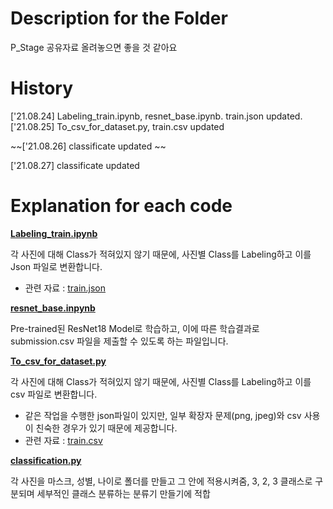 # Description for the Folder
P_Stage 공유자료 올려놓으면 좋을 것 같아요

# History

['21.08.24] Labeling_train.ipynb, resnet_base.ipynb. train.json updated. </br>
['21.08.25] To_csv_for_dataset.py, train.csv updated

~~['21.08.26] classificate updated ~~

['21.08.27] classificate updated 

# Explanation for each code

[**Labeling_train.ipynb**](https://github.com/boostcampaitech2/image-classification-level1-20/blob/main/P_Stage/Labeling_train.ipynb)

각 사진에 대해 Class가 적혀있지 않기 때문에, 사진별 Class를 Labeling하고 이를 Json 파일로 변환합니다.
- 관련 자료 : [train.json](https://github.com/boostcampaitech2/image-classification-level1-20/blob/main/P_Stage/train.json)

[**resnet_base.inpynb**](https://github.com/boostcampaitech2/image-classification-level1-20/blob/main/P_Stage/resnet_base.ipynb)

Pre-trained된 ResNet18 Model로 학습하고, 이에 따른 학습결과로 submission.csv 파일을 제출할 수 있도록 하는 파일입니다.

[**To_csv_for_dataset.py**](https://github.com/boostcampaitech2/image-classification-level1-20/blob/main/P_Stage/To_csv_for_dataset.py)

각 사진에 대해 Class가 적혀있지 않기 때문에, 사진별 Class를 Labeling하고 이를 csv 파일로 변환합니다.
- 같은 작업을 수행한 json파일이 있지만, 일부 확장자 문제(png, jpeg)와 csv 사용이 친숙한 경우가 있기 때문에 제공합니다.
- 관련 자료 : [train.csv](https://github.com/boostcampaitech2/image-classification-level1-20/blob/main/P_Stage/train.csv)

[**classification.py**](https://github.com/boostcampaitech2/image-classification-level1-20/blob/main/P_Stage/classificate.py)

각 사진을 마스크, 성별, 나이로 폴더를 만들고 그 안에 적용시켜줌, 3, 2, 3 클래스로 구분되며 세부적인 클래스 분류하는 분류기 만들기에 적합
